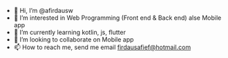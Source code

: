 - 👋 Hi, I’m @afirdausw
- 👀 I’m interested in Web Programming (Front end & Back end) alse Mobile app
- 🌱 I’m currently learning kotlin, js, flutter
- 💞️ I’m looking to collaborate on Mobile app
- 📫 How to reach me, send me email firdausafief@hotmail.com

<!---
afirdausw/afirdausw is a ✨ special ✨ repository because its `README.md` (this file) appears on your GitHub profile.
You can click the Preview link to take a look at your changes.
--->
